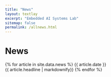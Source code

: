 ```yaml
---
title: "News"
layout: textlay
excerpt: "Embedded AI Systems Lab"
sitemap: false
permalink: /allnews.html
---
```


# News

{% for article in site.data.news %}
{{ article.date }} <br> {{ article.headline | markdownify}}
{% endfor %}
